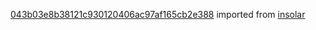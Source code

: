[043b03e8b38121c930120406ac97af165cb2e388](https://github.com/insolar/insolar/commit/043b03e8b38121c930120406ac97af165cb2e388) imported from [insolar](https://github.com/insolar/insolar)
